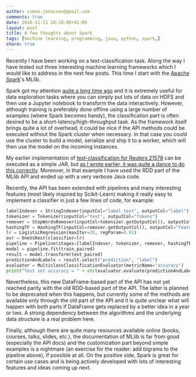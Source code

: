 ```yaml
---
author: simon.jonassen@gmail.com
comments: true
date: 2016-11-21 20:10:00+01:00
layout: post
title: A few thoughts about Spark
tags: [machine learning, programming, java, python, spark,]
share: true
---
```

Recently I have been working on a text-classification task. Along the way I have tested out three interesting machine learning frameworks which I would like to address in the next few posts. This time I start with the [Apache Spark](https://spark.apache.org)'s MLlib.<!--more-->

Spark got my attention [quite a long time ago](http://www.slideshare.net/s-j/yet-another-intro-to-apache-spark) and it is extremely useful for data exploration tasks where you can simply put lots of data on HDFS and then use a Jupyter notebook to transform the data interactively. However, although training is preferably done offline using a large number of examples (where Spark becomes handy), the classification part is often desired to be a short-latency/high-throughput task. As the framework itself brings quite a lot of overhead, it could be nice if the API methods could be executed without the Spark cluster when necessary. In that case you could use the cluster to build a model, serialize and ship it to a worker, which will then use the model on the incoming instances. 

My earlier implementation of [text-classification for Reuters 21578](https://github.com/s-j/reuters21578) can be executed as a simple JAR, but [as I wrote earlier, it was quite a dance to do this correctly](http://s-j.github.io/running-apache-spark-from-a-jar/). Moreover, in that example I have used the RDD part of the MLlib API and ended up with a very verbose Java code.

Recently, the API has been extended with pipelines and many interesting features (most likely inspired by Scikit-Learn) making it really easy to implement a classifier in just a few lines of code, for example:

```python
labelIndexer = StringIndexer(inputCol="label_text", outputCol="label")
tokenizer = Tokenizer(inputCol="text", outputCol="tokens")
remover = StopWordsRemover(inputCol=tokenizer.getOutputCol(), outputCol="filtered")
hashingTF = HashingTF(inputCol=remover.getOutputCol(), outputCol="features")
lr = LogisticRegression(maxIter=20, regParam=0.01)
ovr = OneVsRest(classifier=lr)
pipeline = Pipeline(stages=[labelIndexer, tokenizer, remover, hashingTF, ovr])
model = pipeline.fit(train_paired)
result = model.transform(test_paired)
predictionAndLabels = result.select("prediction", "label")
evaluator = MulticlassClassificationEvaluator(metricName="accuracy")
print("Test set accuracy = " + str(evaluator.evaluate(predictionAndLabels)))
```
Nevertheless, this new DataFrame-based part of the API has not yet reached parity with the old RDD-based part of the API. The latter is planned to be deprecated when this happens, but currently some of the methods are available only through the old part of the API and it is quite unclear what will happen with both parts if DataFrame gets replaced by a better idea in a year or two. A strong dependency between the algorithms and the underlying data structure is a real problem here.

Finally, although there are quite many resources available online (books, courses, talks, slides, etc.), the documentation of MLlib is far from good (especially the API docs) and the customization part beyond simple examples is a nightmare (an exercise for the reader: add bigrams to the pipeline above), if possible at all. On the positive side, Spark is great for certain use cases and is being actively developed with lots of interesting features and ideas coming up next.
